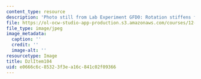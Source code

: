 ```yaml
---
content_type: resource
description: 'Photo still from Lab Experiment GFD0: Rotation stiffens fluids.'
file: https://ol-ocw-studio-app-production.s3.amazonaws.com/courses/12-003-atmosphere-ocean-and-climate-dynamics-fall-2008/e0666c6c85323f3ea16c841c02f09366_DzlItem104.jpg
file_type: image/jpeg
image_metadata:
  caption: ''
  credit: ''
  image-alt: ''
resourcetype: Image
title: DzlItem104
uid: e0666c6c-8532-3f3e-a16c-841c02f09366
---
```

